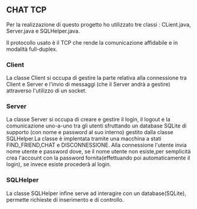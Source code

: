 ﻿## CHAT TCP
Per la realizzazione di questo progetto ho utilizzato tre classi : CLient.java, Server.java e SQLHelper.java. 
 
Il protocollo usato è il TCP che rende la comunicazione affidabile e in modalità full-duplex.

### Client

La classe Client si occupa di gestire la parte relativa alla connessione tra Client e Server e l'invio di messaggi (che il Server andrà a gestire) attraverso l'utilizzo di un socket.

### Server

La classe Server si occupa di creare e gestire il login, il logout e la comunicazione uno-a-uno tra gli utenti sfruttando un database SQLite di supporto (con nome e password al suo interno) gestito dalla classe SQLHelper.La classe è implentata tramite una macchina a stati FIND_FRIEND,CHAT e DISCONNESSIONE.
Alla connessione l'utente invia nome utente e password dove, se il nome utente non esiste,per semplicità crea l'account con la password fornita(effettuando poi automaticamente il login), se invece esiste procederà al login.

### SQLHelper

La classe SQLHelper infine serve ad interagire con un database(SQLite), permette richieste di inserimento e di controllo.
